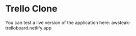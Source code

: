 # Trello Clone



You can test a live version of the application here: awsteak-trelloboard.netlify.app



